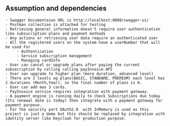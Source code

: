 ## Assumption and dependencies
    
	- Swagger Documentaion URL is http://localhost:8080/swagger-ui/
	- Postman collection is attached for testing
	- Retrieving general information doesn't require user authentication like subsucription plans and paymnet methods 
	- Any actions or retrieving user data require an authenticated user
	- All the registered users on the system have a userNumber that will be used For 
	     - Authentication 
	     - Service subscription management
	     - Managing cardInfo
	- User can cancel or upgrade plans after paying the current subsecription by calling calling payInvoice API
	- User van upgrade to higher plan (more duration, advanced level)
	- There are 3 levels og plans(BASIC, STANDARD, PREMIUM) each level has 2 durations (Month,Year), so the final number of plans is 6.
	- User can add max 3 cards.
	- PayInvoice service requires integration with payment gateway.
	- A payment engine is running daily to check Subscriptions due today (Its renewal date is today) then integrate with a payment gateway for payment purpose.
	- For the security part OAuth2.0  with InMemory is used as this project is just a demo but this should be replaced by integration with identity server like Keycloak for production purpose.
	   